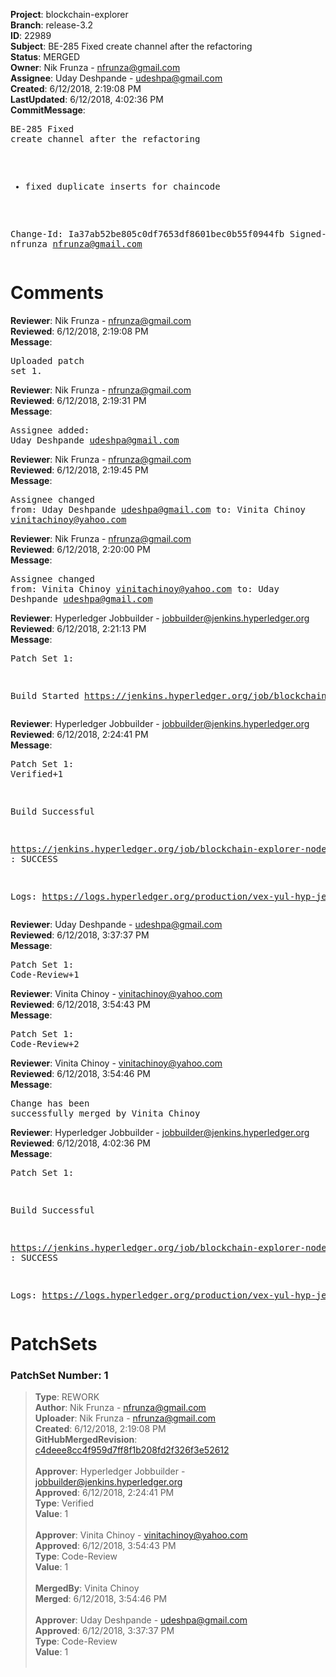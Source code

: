 <strong>Project</strong>: blockchain-explorer<br><strong>Branch</strong>: release-3.2<br><strong>ID</strong>: 22989<br><strong>Subject</strong>: BE-285 Fixed create channel after the refactoring<br><strong>Status</strong>: MERGED<br><strong>Owner</strong>: Nik Frunza - nfrunza@gmail.com<br><strong>Assignee</strong>: Uday Deshpande - udeshpa@gmail.com<br><strong>Created</strong>: 6/12/2018, 2:19:08 PM<br><strong>LastUpdated</strong>: 6/12/2018, 4:02:36 PM<br><strong>CommitMessage</strong>:<br><pre>BE-285 Fixed create channel after the refactoring

* fixed duplicate inserts for chaincode

Change-Id: Ia37ab52be805c0df7653df8601bec0b55f0944fb
Signed-off-by: nfrunza <nfrunza@gmail.com>
</pre><h1>Comments</h1><strong>Reviewer</strong>: Nik Frunza - nfrunza@gmail.com<br><strong>Reviewed</strong>: 6/12/2018, 2:19:08 PM<br><strong>Message</strong>: <pre>Uploaded patch set 1.</pre><strong>Reviewer</strong>: Nik Frunza - nfrunza@gmail.com<br><strong>Reviewed</strong>: 6/12/2018, 2:19:31 PM<br><strong>Message</strong>: <pre>Assignee added: Uday Deshpande <udeshpa@gmail.com></pre><strong>Reviewer</strong>: Nik Frunza - nfrunza@gmail.com<br><strong>Reviewed</strong>: 6/12/2018, 2:19:45 PM<br><strong>Message</strong>: <pre>Assignee changed from: Uday Deshpande <udeshpa@gmail.com> to: Vinita Chinoy <vinitachinoy@yahoo.com></pre><strong>Reviewer</strong>: Nik Frunza - nfrunza@gmail.com<br><strong>Reviewed</strong>: 6/12/2018, 2:20:00 PM<br><strong>Message</strong>: <pre>Assignee changed from: Vinita Chinoy <vinitachinoy@yahoo.com> to: Uday Deshpande <udeshpa@gmail.com></pre><strong>Reviewer</strong>: Hyperledger Jobbuilder - jobbuilder@jenkins.hyperledger.org<br><strong>Reviewed</strong>: 6/12/2018, 2:21:13 PM<br><strong>Message</strong>: <pre>Patch Set 1:

Build Started https://jenkins.hyperledger.org/job/blockchain-explorer-node6-verify-x86_64/176/</pre><strong>Reviewer</strong>: Hyperledger Jobbuilder - jobbuilder@jenkins.hyperledger.org<br><strong>Reviewed</strong>: 6/12/2018, 2:24:41 PM<br><strong>Message</strong>: <pre>Patch Set 1: Verified+1

Build Successful 

https://jenkins.hyperledger.org/job/blockchain-explorer-node6-verify-x86_64/176/ : SUCCESS

Logs: https://logs.hyperledger.org/production/vex-yul-hyp-jenkins-3/blockchain-explorer-node6-verify-x86_64/176</pre><strong>Reviewer</strong>: Uday Deshpande - udeshpa@gmail.com<br><strong>Reviewed</strong>: 6/12/2018, 3:37:37 PM<br><strong>Message</strong>: <pre>Patch Set 1: Code-Review+1</pre><strong>Reviewer</strong>: Vinita Chinoy - vinitachinoy@yahoo.com<br><strong>Reviewed</strong>: 6/12/2018, 3:54:43 PM<br><strong>Message</strong>: <pre>Patch Set 1: Code-Review+2</pre><strong>Reviewer</strong>: Vinita Chinoy - vinitachinoy@yahoo.com<br><strong>Reviewed</strong>: 6/12/2018, 3:54:46 PM<br><strong>Message</strong>: <pre>Change has been successfully merged by Vinita Chinoy</pre><strong>Reviewer</strong>: Hyperledger Jobbuilder - jobbuilder@jenkins.hyperledger.org<br><strong>Reviewed</strong>: 6/12/2018, 4:02:36 PM<br><strong>Message</strong>: <pre>Patch Set 1:

Build Successful 

https://jenkins.hyperledger.org/job/blockchain-explorer-node6-merge-x86_64/93/ : SUCCESS

Logs: https://logs.hyperledger.org/production/vex-yul-hyp-jenkins-3/blockchain-explorer-node6-merge-x86_64/93</pre><h1>PatchSets</h1><h3>PatchSet Number: 1</h3><blockquote><strong>Type</strong>: REWORK<br><strong>Author</strong>: Nik Frunza - nfrunza@gmail.com<br><strong>Uploader</strong>: Nik Frunza - nfrunza@gmail.com<br><strong>Created</strong>: 6/12/2018, 2:19:08 PM<br><strong>GitHubMergedRevision</strong>: [c4deee8cc4f959d7ff8f1b208fd2f326f3e52612](https://github.com/hyperledger-gerrit-archive/blockchain-explorer/commit/c4deee8cc4f959d7ff8f1b208fd2f326f3e52612)<br><br><strong>Approver</strong>: Hyperledger Jobbuilder - jobbuilder@jenkins.hyperledger.org<br><strong>Approved</strong>: 6/12/2018, 2:24:41 PM<br><strong>Type</strong>: Verified<br><strong>Value</strong>: 1<br><br><strong>Approver</strong>: Vinita Chinoy - vinitachinoy@yahoo.com<br><strong>Approved</strong>: 6/12/2018, 3:54:43 PM<br><strong>Type</strong>: Code-Review<br><strong>Value</strong>: 1<br><br><strong>MergedBy</strong>: Vinita Chinoy<br><strong>Merged</strong>: 6/12/2018, 3:54:46 PM<br><br><strong>Approver</strong>: Uday Deshpande - udeshpa@gmail.com<br><strong>Approved</strong>: 6/12/2018, 3:37:37 PM<br><strong>Type</strong>: Code-Review<br><strong>Value</strong>: 1<br><br></blockquote>